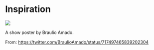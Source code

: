 # Inspiration

![](https://db-feed.s3.amazonaws.com/legacy/IMG_20160405_201932_jpg-1459902029856.jpeg)

A show poster by Braulio Amado.

From: https://twitter.com/BraulioAmado/status/717497465839202304